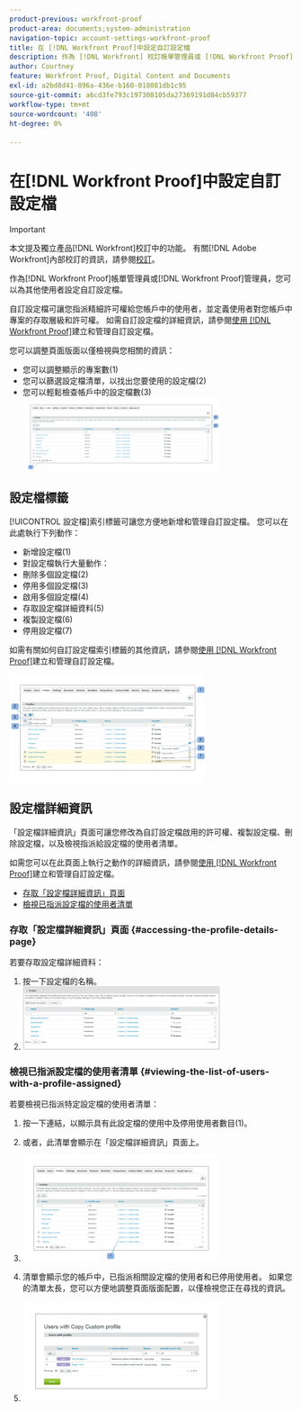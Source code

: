 ```yaml
---
product-previous: workfront-proof
product-area: documents;system-administration
navigation-topic: account-settings-workfront-proof
title: 在 [!DNL Workfront Proof]中設定自訂設定檔
description: 作為 [!DNL Workfront] 校訂帳單管理員或 [!DNL Workfront Proof] 管理員，您可以為其他使用者設定自訂設定檔。
author: Courtney
feature: Workfront Proof, Digital Content and Documents
exl-id: a2bd8d41-896a-436e-b160-018081db1c95
source-git-commit: a6cd3fe793c197308105da27369191d84cb59377
workflow-type: tm+mt
source-wordcount: '408'
ht-degree: 0%

---
```


# 在[!DNL Workfront Proof]中設定自訂設定檔

>[!IMPORTANT]
>
>本文提及獨立產品[!DNL Workfront]校訂中的功能。 有關[!DNL Adobe Workfront]內部校訂的資訊，請參閱[校訂](../../../review-and-approve-work/proofing/proofing.md)。

作為[!DNL Workfront Proof]帳單管理員或[!DNL Workfront Proof]管理員，您可以為其他使用者設定自訂設定檔。

自訂設定檔可讓您指派精細許可權給您帳戶中的使用者，並定義使用者對您帳戶中專案的存取層級和許可權。 如需自訂設定檔的詳細資訊，請參閱[使用 [!DNL Workfront Proof]](../../../workfront-proof/wp-mnguserscontacts/users/create-and-manage-custom-profiles.md)建立和管理自訂設定檔。

您可以調整頁面版面以僅檢視與您相關的資訊：

* 您可以調整顯示的專案數(1)
* 您可以篩選設定檔清單，以找出您要使用的設定檔(2)
* 您可以輕鬆檢查帳戶中的設定檔數(3)\
   ![Layout.png](assets/layout-350x130.png)

## 設定檔標籤

[!UICONTROL 設定檔]索引標籤可讓您方便地新增和管理自訂設定檔。 您可以在此處執行下列動作：

* 新增設定檔(1)
* 對設定檔執行大量動作：
* 刪除多個設定檔(2)
* 停用多個設定檔(3)
* 啟用多個設定檔(4)
* 存取設定檔詳細資料(5)
* 複製設定檔(6)
* 停用設定檔(7)

如需有關如何自訂設定檔索引標籤的其他資訊，請參閱[使用 [!DNL Workfront Proof]](../../../workfront-proof/wp-mnguserscontacts/users/create-and-manage-custom-profiles.md)建立和管理自訂設定檔。

![Profiles_tab_1.png](assets/profiles-tab-1-350x190.png)

## 設定檔詳細資訊

「設定檔詳細資訊」頁面可讓您修改為自訂設定檔啟用的許可權、複製設定檔、刪除設定檔，以及檢視指派給設定檔的使用者清單。

如需您可以在此頁面上執行之動作的詳細資訊，請參閱[使用 [!DNL Workfront Proof]](../../../workfront-proof/wp-mnguserscontacts/users/create-and-manage-custom-profiles.md)建立和管理自訂設定檔。

* [存取「設定檔詳細資訊」頁面](#accessing-the-profile-details-page)
* [檢視已指派設定檔的使用者清單](#viewing-the-list-of-users-with-a-profile-assigned)

### 存取「設定檔詳細資訊」頁面 {#accessing-the-profile-details-page}

若要存取設定檔詳細資料：

1. 按一下設定檔的名稱。
1. ![Screen_Shot_2018-10-02_at_10.24.29_AM.png](assets/screen-shot-2018-10-02-at-10.24.29-am-350x112.png)

### 檢視已指派設定檔的使用者清單 {#viewing-the-list-of-users-with-a-profile-assigned}

若要檢視已指派特定設定檔的使用者清單：

1. 按一下連結，以顯示具有此設定檔的使用中及停用使用者數目(1)。
1. 或者，此清單會顯示在「設定檔詳細資訊」頁面上。
1. ![Users_list_1.png](assets/users-list-1-350x188.png)

1. 清單會顯示您的帳戶中，已指派相關設定檔的使用者和已停用使用者。 如果您的清單太長，您可以方便地調整頁面版面配置，以僅檢視您正在尋找的資訊。
1. ![Users_list_2.png](assets/users-list-2-350x178.png)
